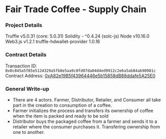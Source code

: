 # Fair Trade Coffee - Supply Chain

### Project Details

Truffle v5.0.31 (core: 5.0.31)
Solidity - ^0.4.24 (solc-js)
Node v10.16.0
Web3.js v1.2.1
truffle-hdwallet-provider 1.0.16

### Contract Details

Transaction ID: `0x0c845a5f85e5124329a5fb8e5aa9c0fd07da04d4ed9912c2e6a5ab84ab90981c`
Contract Address: [0xA82e19B5f43964446e5b15858dB88ddafe5A25E0](https://rinkeby.etherscan.io/address/0xA82e19B5f43964446e5b15858dB88ddafe5A25E0)

### General Write-up

- There are 4 actors. Farmer, Distributor, Retailer, and Consumer all take part in the creation to consumption of a coffee.
- Farmer initializes the process and transfers its ownership of coffee when the item is packed and ready to be sold
- Distributor buys the packaged coffee from a farmer and sends it to a retailer where the consumer purchases it. Transfering ownership from one to another.
